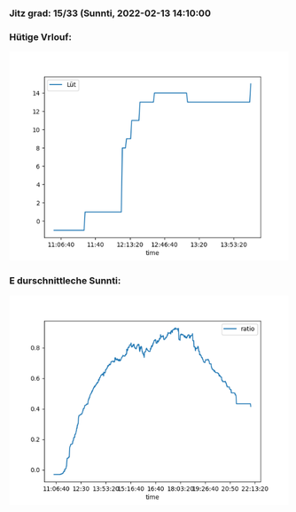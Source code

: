 ### Jitz grad: 15/33 (Sunnti, 2022-02-13 14:10:00

### Hütige Vrlouf:
![Graph](Today.png)

### E durschnittleche Sunnti:
![Graph](Sunnti.png)